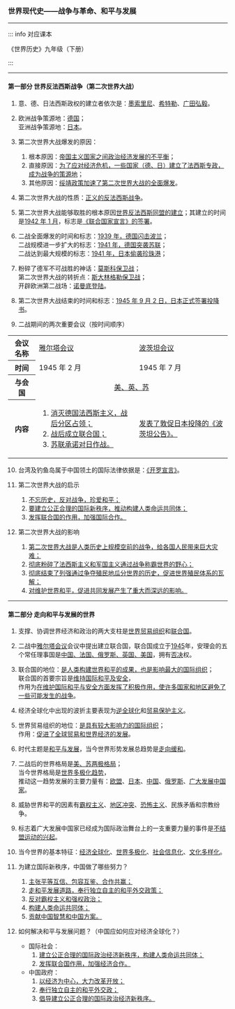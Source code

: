 ### 世界现代史——战争与革命、和平与发展

---

::: info 对应课本

《世界历史》九年级（下册）

:::

---

#### 第一部分 世界反法西斯战争（第二次世界大战）

1. 意、德、日法西斯政权的建立者依次是：<u>墨索里尼</u>、<u>希特勒</u>、<u>广田弘毅</u>。

2. 欧洲战争策源地：<u>德国</u>；<br>亚洲战争策源地：<u>日本</u>。

3. 第二次世界大战爆发的原因：

    1. 根本原因：<u>帝国主义国家之间政治经济发展的不平衡</u>；
    2. 直接原因：<u>为了应对经济危机，一些国家（德、日）建立了法西斯专政，成为战争的策源地</u>；
    3. 其他原因：<u>绥靖政策加速了第二次世界大战的全面爆发</u>。

4. 第二次世界大战的性质：<u>正义的反法西斯战争</u>。

5. 第二次世界大战能够取胜的根本原因<u>世界反法西斯同盟的建立</u>；其建立的时间是<u>1942 年 1 月</u>，标志是<u>《联合国家宣言》的签署</u>。

6. 二战全面爆发的时间和标志：<u>1939 年，德国闪击波兰</u>；<br>二战规模进一步扩大的标志：<u>1941 年，德国突袭苏联</u>；<br>二战达到最大规模的标志：<u>1941 年，日本偷袭珍珠港</u>；

7. 粉碎了德军不可战胜的神话：<u>莫斯科保卫战</u>；<br>第二次世界大战的转折点：<u>斯大林格勒保卫战</u>；<br>开辟欧洲第二战场：<u>诺曼底登陆</u>。

8. 第二次世界大战结束的时间和标志：<u>1945 年 9 月 2 日，日本正式签署投降书</u>。

9. 二战期间的两次重要会议（按时间顺序）
 <table><tbody><tr><th>会议名称</th><td><u>雅尔塔会议</u></td><td><u>波茨坦会议</u></td></tr><tr><th>时间</th><td>1945 年 2 月</td><td>1945 年 7 月</td></tr><tr><th>与会国</th><td align="center" colspan="2"><u>美、英、苏</u></td></tr><tr><th>内容</th><td><ol><li><u>消灭德国法西斯主义，战后分区占领；</u></li><li><u>战后成立联合国；</u></li><li><u>苏联承诺对日作战。</u></li></ol></td><td><u>发表了敦促日本投降的《波茨坦公告》。</u></td></tr></tbody></table>

10. 台湾及钓鱼岛属于中国领土的国际法律依据是：<u>《开罗宣言》</u>。

11. 第二次世界大战的启示

    1. <u>不忘历史，反对战争，珍爱和平；</u>
    2. <u>要建立公正合理的国际新秩序，推动构建人类命运共同体；</u>
    3. <u>发挥联合国的作用，加强国际合作。</u>

12. 第二次世界大战的影响
    1. <u>第二次世界大战是人类历史上规模空前的战争，给各国人民带来巨大灾难；</u>
    2. <u>彻底粉碎了法西斯主义和军国主义通过战争称霸世界的野心；</u>
    3. <u>彻底结束了列强通过争夺殖民地瓜分世界的历史，促进世界殖民体系的瓦解；</u>
    4. <u>对维护世界和平，促进共同发展产生了重大而深远的影响。</u>

---

#### 第二部分 走向和平与发展的世界

1. 支撑、协调世界经济和政治的两大支柱是<u>世界贸易组织</u>和<u>联合国</u>。
2. 二战中<u>雅尔塔会议</u>会议中提出建立联合国，联合国成立于<u>1945</u>年，安理会的五个常任理事国是<u>中国、法国、俄罗斯、英国、美国</u>，拥有<u>否决</u>权。
3. 联合国的地位：<u>是人类构建世界和平的成果，也是影响最大的国际组织</u>；<br>
   联合国的首要宗旨是<u>维持国际和平及安全</u>，<br>作用为<u>在维护国际和平与安全方面发挥了积极作用，使许多国家和地区避免了一些可能发生的战争</u>。
4. 经济全球化中出现的波折主要表现为<u>逆全球化</u>和<u>贸易保护主义</u>。
5. 世界贸易组织的地位：<u>是具有较大影响力的国际组织</u>；<br>
   作用：<u>促进了全球贸易和世界经济的发展</u>。

6. 时代主题是<u>和平与发展</u>，当今世界形势发展总趋势是<u>走向缓和</u>。
7. 二战后的世界格局是<u>美、苏两极格局</u>；<br>当今世界格局是<u>世界多极化趋势</u>，<br>推动这一趋势发展的主要力量有：<u>欧盟</u>、<u>日本</u>、<u>中国</u>、<u>俄罗斯</u>、<u>广大发展中国家</u>。
8. 威胁世界和平的因素有<u>霸权主义</u>、<u>地区冲突</u>、<u>恐怖主义</u>、民族矛盾和宗教纷争。
9. 标志着广大发展中国家已经成为国际政治舞台上的一支重要力量的事件是<u>不结盟运动的兴起</u>。
10. 当今世界的基本特征：<u>经济全球化</u>、<u>世界多极化</u>、<u>社会信息化</u>、<u>文化多样化</u>。

11. 为建立国际新秩序，中国做了哪些努力？

    1. <u>主张平等互信、包容互鉴、合作共赢；</u>
    2. <u>走和平发展道路，奉行独立自主的和平外交政策；</u>
    3. <u>反对霸权主义和强权政治；</u>
    4. <u>构建人类命运共同体；</u>
    5. <u>贡献中国智慧和中国方案。</u>

12. 如何解决和平与发展问题？（中国应如何应对经济全球化？）
    - 国际社会：
        1. <u>建立公正合理的国际政治经济新秩序，构建人类命运共同体；</u>
        2. <u>发挥联合国作用，加强经济合作。</u>
    - 中国政府：
        1. <u>以经济为中心，大力改革开放；</u>
        2. <u>奉行独立自主的和平外交政；</u>
        3. <u>倡导建立公正合理的国际政治经济新秩序。</u>
